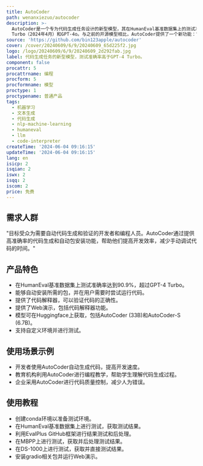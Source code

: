 ```yaml
---
title: AutoCoder
path: wenanxiezuo/autocoder
description: >-
  AutoCoder是一个专为代码生成任务设计的新型模型，其在HumanEval基准数据集上的测试准确率超过了GPT-4
  Turbo（2024年4月）和GPT-4o。与之前的开源模型相比，AutoCoder提供了一个新功能：它可以自动安装所需的包，并在用户希望执行代码时尝试运行代码，直到确定没有问题。
source: 'https://github.com/bin123apple/autocoder'
cover: /cover/20240609/6/9/20240609_65d225f2.jpg
logo: /logo/20240609/6/9/20240609_2d292fab.jpg
label: 代码生成任务的新型模型，测试准确率高于GPT-4 Turbo。
component: false
procattr: 5
procattrname: 编程
procform: 5
procformname: 模型
proctype: 1
proctypename: 普通产品
tags:
  - 机器学习
  - 文本生成
  - 代码生成
  - nlp-machine-learning
  - humaneval
  - llm
  - code-interpreter
createTime: '2024-06-04 09:16:15'
updateTime: '2024-06-04 09:16:15'
lang: en
isicp: 2
isqian: 2
iswx: 2
isqq: 2
iscom: 2
price: 免费
---
```




## 需求人群
"目标受众为需要自动代码生成和验证的开发者和编程人员。AutoCoder通过提供高准确率的代码生成和自动包安装功能，帮助他们提高开发效率，减少手动调试代码的时间。"

## 产品特色
* 在HumanEval基准数据集上测试准确率达到90.9%，超过GPT-4 Turbo。
* 能够自动安装所需的包，并在用户需要时尝试运行代码。
* 提供了代码解释器，可以验证代码的正确性。
* 提供了Web演示，包括代码解释器功能。
* 模型可在Huggingface上获取，包括AutoCoder (33B)和AutoCoder-S (6.7B)。
* 支持自定义环境并进行测试。

## 使用场景示例
* 开发者使用AutoCoder自动生成代码，提高开发速度。
* 教育机构利用AutoCoder进行编程教学，帮助学生理解代码生成过程。
* 企业采用AutoCoder进行代码质量控制，减少人为错误。

## 使用教程
* 创建conda环境以准备测试环境。
* 在HumanEval基准数据集上进行测试，获取测试结果。
* 利用EvalPlus GitHub框架进行结果测试和后处理。
* 在MBPP上进行测试，获取并后处理测试结果。
* 在DS-1000上进行测试，获取并直接测试结果。
* 安装gradio相关包并运行Web演示。

  
